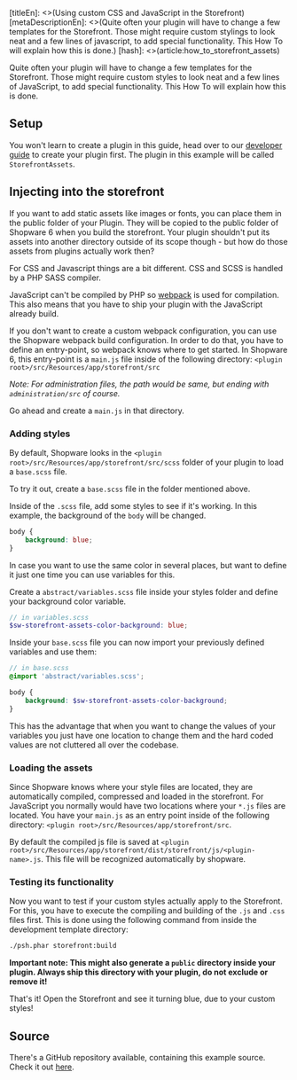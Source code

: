 [titleEn]: <>(Using custom CSS and JavaScript in the Storefront)
[metaDescriptionEn]: <>(Quite often your plugin will have to change a few templates for the Storefront. Those might require custom stylings to look neat and a few lines of javascript, to add special functionality. This How To will explain how this is done.)
[hash]: <>(article:how_to_storefront_assets)

Quite often your plugin will have to change a few templates for the Storefront.
Those might require custom styles to look neat and a few lines of JavaScript, to add special functionality.
This How To will explain how this is done.

## Setup

You won't learn to create a plugin in this guide, head over to our [developer guide](./../20-developer-guide/10-plugin-base.md) to
create your plugin first.
The plugin in this example will be called `StorefrontAssets`.

## Injecting into the storefront

If you want to add static assets like images or fonts, you can place them in the public folder of your Plugin.
They will be copied to the public folder of Shopware 6 when you build the storefront. Your plugin shouldn't
put its assets into another directory outside of its scope though -  but how do those assets from plugins actually work then?

For CSS and Javascript things are a bit different. CSS and SCSS is handled by a PHP SASS compiler.

JavaScript can't be compiled by PHP so [webpack](https://webpack.js.org/) is used for compilation.
This also means that you have to ship your plugin with the JavaScript already build.

If you don't want to create a custom webpack configuration, you can use the Shopware webpack build 
configuration. In order to do that, you have to define an entry-point, so webpack knows where to get started.
In Shopware 6, this entry-point is a `main.js` file inside of the following directory:
`<plugin root>/src/Resources/app/storefront/src`

*Note: For administration files, the path would be same, but ending with `administration/src` of course.*

Go ahead and create a `main.js` in that directory.

### Adding styles

By default, Shopware looks in the `<plugin root>/src/Resources/app/storefront/src/scss` folder of your plugin to load a `base.scss` file.

To try it out, create a `base.scss` file in the folder mentioned above.

Inside of the `.scss` file, add some styles to see if it's working. In this example, 
the background of the `body` will be changed.

```scss
body {
    background: blue;
}
```

In case you want to use the same color in several places, but want to define it just one time you can use variables for this.

Create a `abstract/variables.scss` file inside your styles folder and define your background color variable.
```scss
// in variables.scss
$sw-storefront-assets-color-background: blue;
```

Inside your `base.scss` file you can now import your previously defined variables and use them:
```scss
// in base.scss
@import 'abstract/variables.scss';

body {
    background: $sw-storefront-assets-color-background;
}
```

This has the advantage that when you want to change the values of your variables you just have one location to change them and the hard coded values are not cluttered all over the codebase.

### Loading the assets

Since Shopware knows where your style files are located, they are automatically compiled, compressed 
and loaded in the storefront. For JavaScript you normally would have two locations where your `*.js` files
are located. You have your `main.js` as an entry point  inside of the following directory: `<plugin root>/src/Resources/app/storefront/src`.

By default the compiled js file is saved at
`<plugin root>/src/Resources/app/storefront/dist/storefront/js/<plugin-name>.js`.
This file will be recognized automatically by shopware.

### Testing its functionality

Now you want to test if your custom styles actually apply to the Storefront.
For this, you have to execute the compiling and building of the `.js` and `.css` files first.
This is done using the following command from inside the development template directory:

```bash
./psh.phar storefront:build
```

**Important note: This might also generate a `public` directory inside your plugin. Always ship this directory with your plugin,
do not exclude or remove it!**

That's it! Open the Storefront and see it turning blue, due to your custom styles!

## Source

There's a GitHub repository available, containing this example source.
Check it out [here](https://github.com/shopware/swag-docs-storefront-assets).

